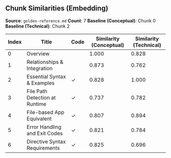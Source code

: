 ## Chunk Similarities (Embedding)

**Source**: `golden-reference.md`
**Count**: 7
**Baseline (Conceptual)**: Chunk 0
**Baseline (Technical)**: Chunk 2

| Index | Title | Code | Similarity (Conceptual) | Similarity (Technical) |
|-------|-------|------|-------------------------|------------------------|
| 0 | Overview |  | 1.000 | 0.828 |
| 1 | Relationships & Integration |  | 0.873 | 0.762 |
| 2 | Essential Syntax & Examples | ✓ | 0.828 | 1.000 |
| 3 | File Path Detection at Runtime | ✓ | 0.737 | 0.782 |
| 4 | File-based App Equivalent | ✓ | 0.807 | 0.894 |
| 5 | Error Handling and Exit Codes | ✓ | 0.821 | 0.784 |
| 6 | Directive Syntax Requirements | ✓ | 0.825 | 0.696 |

